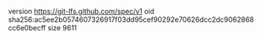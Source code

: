 version https://git-lfs.github.com/spec/v1
oid sha256:ac5ee2b0574607326917f03dd95cef90292e70626dcc2dc9062868cc6e0becff
size 9611

